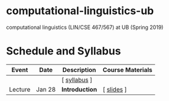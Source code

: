 # computational-linguistics-ub
computational linguistics (LIN/CSE 467/567) at UB (Spring 2019)


# Schedule and Syllabus 
Event	| Date |	Description	 |Course Materials
------ | ------ | ------ | ------ 
 |  |  | [ [syllabus](https://www.overleaf.com/read/bbydmnwkznyj) ]
Lecture | Jan 28 | **Introduction** | [ [slides](https://www.overleaf.com/read/pntxnvrkknxk) ]
